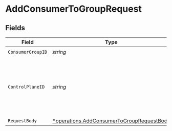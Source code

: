 # AddConsumerToGroupRequest


## Fields

| Field                                                                                                 | Type                                                                                                  | Required                                                                                              | Description                                                                                           | Example                                                                                               |
| ----------------------------------------------------------------------------------------------------- | ----------------------------------------------------------------------------------------------------- | ----------------------------------------------------------------------------------------------------- | ----------------------------------------------------------------------------------------------------- | ----------------------------------------------------------------------------------------------------- |
| `ConsumerGroupID`                                                                                     | *string*                                                                                              | :heavy_check_mark:                                                                                    | N/A                                                                                                   |                                                                                                       |
| `ControlPlaneID`                                                                                      | *string*                                                                                              | :heavy_check_mark:                                                                                    | The UUID of your control plane. This variable is available in the Konnect manager.                    | 9524ec7d-36d9-465d-a8c5-83a3c9390458                                                                  |
| `RequestBody`                                                                                         | [*operations.AddConsumerToGroupRequestBody](../../models/operations/addconsumertogrouprequestbody.md) | :heavy_minus_sign:                                                                                    | N/A                                                                                                   |                                                                                                       |